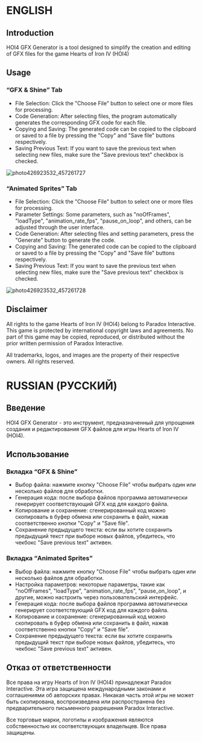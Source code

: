 # ENGLISH
## Introduction

HOI4 GFX Generator is a tool designed to simplify the creation and editing of GFX files for the game Hearts of Iron IV (HOI4)
## Usage
### “GFX & Shine” Tab

- File Selection: Click the "Choose File" button to select one or more files for processing.
- Code Generation: After selecting files, the program automatically generates the corresponding GFX code for each file.
- Copying and Saving: The generated code can be copied to the clipboard or saved to a file by pressing the "Copy" and "Save file" buttons respectively.
- Saving Previous Text: If you want to save the previous text when selecting new files, make sure the "Save previous text" checkbox is checked.

![photo426923532_457261727](https://github.com/osleek/HOI4-GFX-Generator/assets/143276252/cd317d7a-1fe8-4ee1-bc7b-4fe07d75f2ac)

### “Animated Sprites” Tab

- File Selection: Click the "Choose File" button to select one or more files for processing.
- Parameter Settings: Some parameters, such as "noOfFrames", "loadType", "animation_rate_fps", "pause_on_loop", and others, can be adjusted through the user interface.
- Code Generation: After selecting files and setting parameters, press the "Generate" button to generate the code.
- Copying and Saving: The generated code can be copied to the clipboard or saved to a file by pressing the "Copy" and "Save file" buttons respectively.
- Saving Previous Text: If you want to save the previous text when selecting new files, make sure the "Save previous text" checkbox is checked.

![photo426923532_457261728](https://github.com/osleek/HOI4-GFX-Generator/assets/143276252/1a35b184-c1b2-4c17-b6d2-3b373c6f4a86)

## Disclaimer

All rights to the game Hearts of Iron IV (HOI4) belong to Paradox Interactive. This game is protected by international copyright laws and agreements. No part of this game may be copied, reproduced, or distributed without the prior written permission of Paradox Interactive.

All trademarks, logos, and images are the property of their respective owners. All rights reserved.


# RUSSIAN (РУССКИЙ)
## Введение

HOI4 GFX Generator - это инструмент, предназначенный для упрощения создания и редактирования GFX файлов для игры Hearts of Iron IV (HOI4).
## Использование
### Вкладка “GFX & Shine”

- Выбор файла: нажмите кнопку "Choose File" чтобы выбрать один или несколько файлов для обработки.
- Генерация кода: после выбора файлов программа автоматически генерирует соответствующий GFX код для каждого файла.
- Копирование и сохранение: сгенерированный код можно скопировать в буфер обмена или сохранить в файл, нажав соответственно кнопки "Copy" и "Save file".
- Сохранение предыдущего текста: если вы хотите сохранить предыдущий текст при выборе новых файлов, убедитесь, что чекбокс "Save previous text" активен.

### Вкладка “Animated Sprites”

- Выбор файла: нажмите кнопку "Choose File" чтобы выбрать один или несколько файлов для обработки.
- Настройка параметров: некоторые параметры, такие как "noOfFrames", "loadType", "animation_rate_fps", "pause_on_loop", и другие, можно настроить через пользовательский интерфейс.
- Генерация кода: после выбора файлов программа автоматически генерирует соответствующий GFX код для каждого файла.
- Копирование и сохранение: сгенерированный код можно скопировать в буфер обмена или сохранить в файл, нажав соответственно кнопки "Copy" и "Save file".
- Сохранение предыдущего текста: если вы хотите сохранить предыдущий текст при выборе новых файлов, убедитесь, что чекбокс "Save previous text" активен.

## Отказ от ответственности

Все права на игру Hearts of Iron IV (HOI4) принадлежат Paradox Interactive. Эта игра защищена международными законами и соглашениями об авторских правах. Никакая часть этой игры не может быть скопирована, воспроизведена или распространена без предварительного письменного разрешения Paradox Interactive.

Все торговые марки, логотипы и изображения являются собственностью их соответствующих владельцев. Все права защищены.
